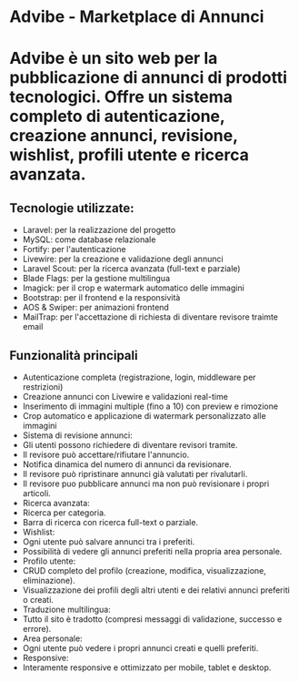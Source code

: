 # Advibe - Marketplace di Annunci

# Advibe è un sito web per la pubblicazione di annunci di prodotti tecnologici. Offre un sistema completo di autenticazione, creazione annunci, revisione, wishlist, profili utente e ricerca avanzata.
## Tecnologie utilizzate:
- Laravel: per la realizzazione del progetto
- MySQL: come database relazionale
- Fortify: per l'autenticazione
- Livewire: per la creazione e validazione degli annunci
- Laravel Scout: per la ricerca avanzata (full-text e parziale)
- Blade Flags: per la gestione multilingua
- Imagick: per il crop e watermark automatico delle immagini
- Bootstrap: per il frontend e la responsività
- AOS & Swiper: per animazioni frontend
- MailTrap: per l'accettazione di richiesta di diventare revisore traimte email

## Funzionalità principali
- Autenticazione completa (registrazione, login, middleware per restrizioni)
- Creazione annunci con Livewire e validazioni real-time
- Inserimento di immagini multiple (fino a 10) con preview e rimozione
- Crop automatico e applicazione di watermark personalizzato alle immagini
- Sistema di revisione annunci:
 - Gli utenti possono richiedere di diventare revisori tramite.
 - Il revisore può accettare/rifiutare l'annuncio.
 - Notifica dinamica del numero di annunci da revisionare.
 - Il revisore può ripristinare annunci già valutati per rivalutarli.
 - Il revisore puo pubblicare annunci ma non può revisionare i propri articoli.
- Ricerca avanzata:
 - Ricerca per categoria.
 - Barra di ricerca con ricerca full-text o parziale.
- Wishlist:
 - Ogni utente può salvare annunci tra i preferiti.
 - Possibilità di vedere gli annunci preferiti nella propria area personale.
- Profilo utente:
 - CRUD completo del profilo (creazione, modifica, visualizzazione, eliminazione).
 - Visualizzazione dei profili degli altri utenti e dei relativi annunci preferiti o creati.
- Traduzione multilingua:
 - Tutto il sito è tradotto (compresi messaggi di validazione, successo e errore).
- Area personale:
 - Ogni utente può vedere i propri annunci creati e quelli preferiti.
- Responsive:
 - Interamente responsive e ottimizzato per mobile, tablet e desktop.
